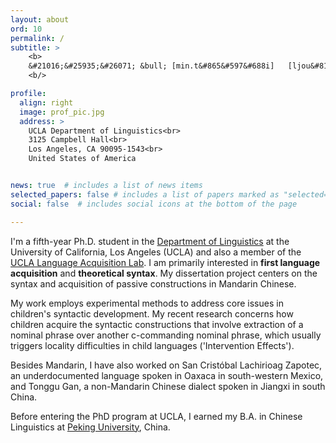 ```yaml
---
layout: about
ord: 10
permalink: /
subtitle: >
    <b>
    &#21016;&#25935;&#26071; &bull; [min.t&#865&#597&#688i]   [ljou&#815]  &bull;   she/her
    <b/>

profile:
  align: right
  image: prof_pic.jpg
  address: >
    UCLA Department of Linguistics<br>
    3125 Campbell Hall<br>
    Los Angeles, CA 90095-1543<br>
    United States of America


news: true  # includes a list of news items
selected_papers: false # includes a list of papers marked as "selected={true}"
social: false  # includes social icons at the bottom of the page

---
```


I'm a fifth-year Ph.D. student in the <a href="https://linguistics.ucla.edu" target="_new">Department of Linguistics</a> at the University of California, Los Angeles (UCLA) and also a member of the <a href="https://languagelab.humanities.ucla.edu" target="_new">UCLA Language Acquisition Lab</a>. I am primarily interested in __first language acquisition__ and __theoretical syntax__. My dissertation project centers on the syntax and acquisition of passive constructions in Mandarin Chinese. 


My work employs experimental methods to address core issues in children's syntactic development. My recent research concerns how children acquire the syntactic constructions that involve extraction of a nominal phrase over another c-commanding nominal phrase, which usually triggers locality difficulties in child languages ('Intervention Effects').



Besides Mandarin, I have also worked on San Cristóbal Lachirioag Zapotec, an underdocumented language spoken in Oaxaca in south-western Mexico, and Tonggu Gan, a non-Mandarin Chinese dialect spoken in Jiangxi in south China.

Before entering the PhD program at UCLA, I earned my B.A. in Chinese Linguistics at <a href="https://english.pku.edu.cn" target="_new">Peking University</a>, China. 

